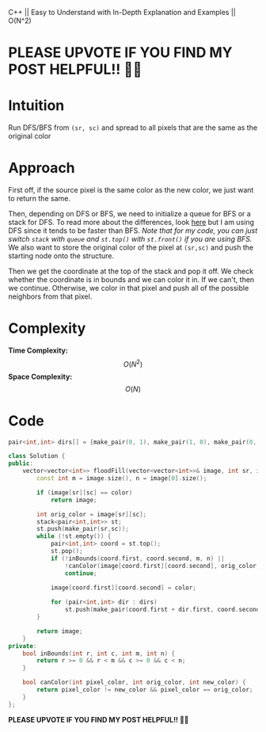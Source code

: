 C++ || Easy to Understand with In-Depth Explanation and Examples || O(N^2)

# PLEASE UPVOTE IF YOU FIND MY POST HELPFUL!! 🥺😁

# Intuition

Run DFS/BFS from `(sr, sc)` and spread to all pixels that are the same as the original color

# Approach

First off, if the source pixel is the same color as the new color, we just want to return the same.

Then, depending on DFS or BFS, we need to initialize a queue for BFS or a stack for DFS. To read more about the differences, look [here](https://www.geeksforgeeks.org/difference-between-bfs-and-dfs/) but I am using DFS since it tends to be faster than BFS. *Note that for my code, you can just switch `stack` with `queue` and `st.top()` with `st.front()` if you are using BFS.* We also want to store the original color of the pixel at `(sr,sc)` and push the starting node onto the structure.

Then we get the coordinate at the top of the stack and pop it off. We check whether the coordinate is in bounds and we can color it in. If we can't, then we continue. Otherwise, we color in that pixel and push all of the possible neighbors from that pixel.

# Complexity

**Time Complexity:** $$O(N^2)$$
**Space Complexity:** $$O(N)$$

# Code

```c++
pair<int,int> dirs[] = {make_pair(0, 1), make_pair(1, 0), make_pair(0, -1), make_pair(-1,0)};

class Solution {
public:
    vector<vector<int>> floodFill(vector<vector<int>>& image, int sr, int sc, int color) {
        const int m = image.size(), n = image[0].size();

        if (image[sr][sc] == color)
            return image;

        int orig_color = image[sr][sc];
        stack<pair<int,int>> st;
        st.push(make_pair(sr,sc));
        while (!st.empty()) {
            pair<int,int> coord = st.top();
            st.pop();
            if (!inBounds(coord.first, coord.second, m, n) || 
                !canColor(image[coord.first][coord.second], orig_color, color))
                continue;
                
            image[coord.first][coord.second] = color;

            for (pair<int,int> dir : dirs)
                st.push(make_pair(coord.first + dir.first, coord.second + dir.second));
        }

        return image;
    }
private:
    bool inBounds(int r, int c, int m, int n) {
        return r >= 0 && r < m && c >= 0 && c < n;
    }

    bool canColor(int pixel_color, int orig_color, int new_color) {
        return pixel_color != new_color && pixel_color == orig_color;
    }
};
```

**PLEASE UPVOTE IF YOU FIND MY POST HELPFUL!! 🥺😁**